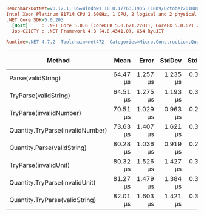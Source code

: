 ``` ini

BenchmarkDotNet=v0.12.1, OS=Windows 10.0.17763.1935 (1809/October2018Update/Redstone5)
Intel Xeon Platinum 8171M CPU 2.60GHz, 1 CPU, 2 logical and 2 physical cores
.NET Core SDK=5.0.203
  [Host]     : .NET Core 5.0.6 (CoreCLR 5.0.621.22011, CoreFX 5.0.621.22011), X64 RyuJIT
  Job-CCIETY : .NET Framework 4.8 (4.8.4341.0), X64 RyuJIT

Runtime=.NET 4.7.2  Toolchain=net472  Categories=Micro,Construction,Quantity,String  

```
|                           Method |     Mean |    Error |   StdDev |   StdErr |      Min |      Max |   Median | Ratio | MannWhitney(5%) | RatioSD |  Gen 0 |  Gen 1 | Gen 2 | Allocated |
|--------------------------------- |---------:|---------:|---------:|---------:|---------:|---------:|---------:|------:|---------------- |--------:|-------:|-------:|------:|----------:|
|               Parse(validString) | 64.47 μs | 1.257 μs | 1.235 μs | 0.309 μs | 62.11 μs | 66.66 μs | 64.59 μs |  1.00 |            Base |    0.00 | 8.3185 | 0.3327 |     - |  52.55 KB |
|            TryParse(validString) | 64.51 μs | 1.275 μs | 1.193 μs | 0.308 μs | 63.17 μs | 67.03 μs | 64.23 μs |  1.00 |            Same |    0.03 | 8.3185 | 0.3327 |     - |  52.53 KB |
|          TryParse(invalidNumber) | 70.51 μs | 1.029 μs | 0.963 μs | 0.249 μs | 69.30 μs | 72.37 μs | 70.34 μs |  1.09 |          Slower |    0.02 | 8.1522 | 0.2588 |     - |  52.09 KB |
| Quantity.TryParse(invalidNumber) | 73.63 μs | 1.407 μs | 1.621 μs | 0.362 μs | 71.40 μs | 76.96 μs | 73.46 μs |  1.15 |          Slower |    0.04 | 8.1522 | 0.2588 |     - |   52.1 KB |
|      Quantity.Parse(validString) | 80.28 μs | 1.036 μs | 0.919 μs | 0.246 μs | 78.86 μs | 82.45 μs | 80.11 μs |  1.24 |          Slower |    0.02 | 8.5594 | 0.4845 |     - |  55.25 KB |
|            TryParse(invalidUnit) | 80.32 μs | 1.526 μs | 1.427 μs | 0.368 μs | 78.33 μs | 83.43 μs | 79.85 μs |  1.24 |          Slower |    0.03 | 8.0745 | 0.3106 |     - |  51.92 KB |
|   Quantity.TryParse(invalidUnit) | 81.27 μs | 1.479 μs | 1.384 μs | 0.357 μs | 79.27 μs | 84.44 μs | 80.86 μs |  1.26 |          Slower |    0.03 | 8.0745 | 0.3106 |     - |  51.92 KB |
|   Quantity.TryParse(validString) | 82.01 μs | 1.603 μs | 1.421 μs | 0.380 μs | 79.60 μs | 84.60 μs | 81.81 μs |  1.27 |          Slower |    0.03 | 8.5594 | 0.4845 |     - |  55.25 KB |
